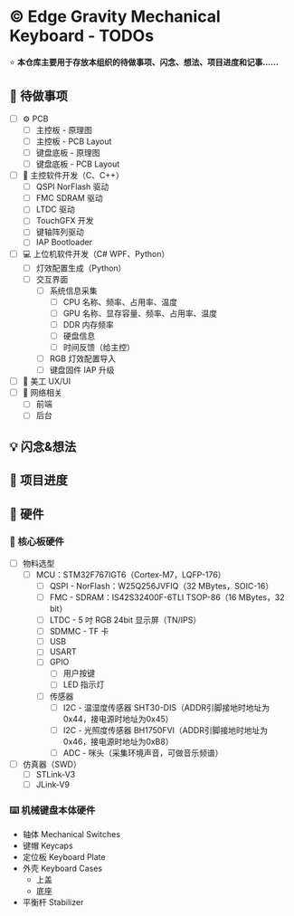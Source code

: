# :copyright: Edge Gravity Mechanical Keyboard - TODOs

:star: **本仓库主要用于存放本组织的待做事项、闪念、想法、项目进度和记事……**

## :memo: 待做事项

- [ ] :gear: PCB
  - [ ] 主控板 - 原理图
  - [ ] 主控板 - PCB Layout
  - [ ] 键盘底板 - 原理图
  - [ ] 键盘底板 - PCB Layout
- [ ] :construction: 主控软件开发（C、C++）
  - [ ] QSPI NorFlash 驱动
  - [ ] FMC SDRAM 驱动
  - [ ] LTDC 驱动
  - [ ] TouchGFX 开发
  - [ ] 键轴阵列驱动
  - [ ] IAP Bootloader
- [ ] :computer: 上位机软件开发（C# WPF、Python）
  - [ ] 灯效配置生成（Python）
  - [ ] 交互界面
    - [ ] 系统信息采集
      - [ ] CPU 名称、频率、占用率、温度
      - [ ] GPU 名称、显存容量、频率、占用率、温度
      - [ ] DDR 内存频率
      - [ ] 硬盘信息
      - [ ] 时间反馈（给主控）
    - [ ] RGB 灯效配置导入
    - [ ] 键盘固件 IAP 升级
- [ ] :art: 美工 UX/UI
- [ ] :signal_strength: 网络相关
  - [ ] 前端
  - [ ] 后台

## :bulb: 闪念&想法

## :bookmark_tabs: 项目进度

## :hammer: 硬件

### :triangular_flag_on_post: 核心板硬件

- [ ] 物料选型
  - [ ] MCU：STM32F767IGT6（Cortex-M7，LQFP-176）
    - [ ] QSPI - NorFlash：W25Q256JVFIQ（32 MBytes，SOIC-16）
    - [ ] FMC - SDRAM：IS42S32400F-6TLI TSOP-86（16 MBytes，32 bit）
    - [ ] LTDC - 5 吋 RGB 24bit 显示屏（TN/IPS）
    - [ ] SDMMC - TF 卡
    - [ ] USB
    - [ ] USART
    - [ ] GPIO
      - [ ] 用户按键
      - [ ] LED 指示灯
    - [ ] 传感器
      - [ ] I2C - 温湿度传感器 SHT30-DIS（ADDR引脚接地时地址为 0x44，接电源时地址为0x45）
      - [ ] I2C - 光照度传感器 BH1750FVI（ADDR引脚接地时地址为 0x46，接电源时地址为0xB8）
      - [ ] ADC - 咪头（采集环境声音，可做音乐频谱）
- [ ] 仿真器（SWD）
  - [ ] STLink-V3
  - [ ] JLink-V9

### :keyboard: 机械键盘本体硬件

- 轴体 Mechanical Switches
- 键帽 Keycaps
- 定位板 Keyboard Plate
- 外壳 Keyboard Cases
  - 上盖
  - 底座
- 平衡杆 Stabilizer
